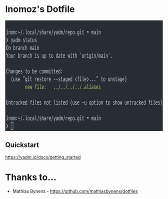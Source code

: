 # Inomoz's Dotfile

<img src="./terminal_preview.png" width="732" height="354" alt="Terminal Preview">

## Quickstart
https://yadm.io/docs/getting_started

# Thanks to…
* Mathias Bynens - https://github.com/mathiasbynens/dotfiles
